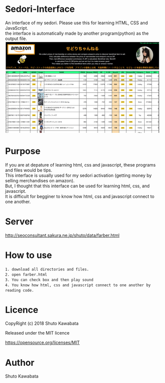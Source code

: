 # Sedori-Interface
An interface of my sedori. Please use this for learning HTML, CSS and JavaScript.<br>
the interface is automatically made by another program(python) as the output file.<br>
<img src="https://github.com/shutokawabata0723/Sedori-Interface/blob/master/sedori.png" width="900px"><br>

# Purpose
If you are at depature of learning html, css and javascript, these programs and files would be tips.<br>
This interface is usually used for my sedori activation (getting money by selling merchandises on amazon).<br>
But, I thought that this interface can be used for learning html, css, and javascript.<br>
It is difficult for begginer to know how html, css and javascript connect to one another.<br>

# Server
http://seoconsultant.sakura.ne.jp/shuto/data/farber.html

# How to use
`1. download all directories and files.`<br>
`2. open farber.html`<br>
`3. You can check box and then play sound`<br>
`4. You know how html, css and javascript connect to one another by reading code.`<br>


# Licence
CopyRight (c) 2018 Shuto Kawabata

Released under the MIT licence

https://opensource.org/licenses/MIT

# Author
Shuto Kawabata

